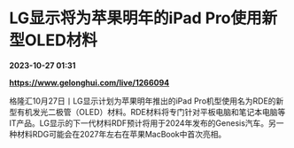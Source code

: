 # LG显示将为苹果明年的iPad Pro使用新型OLED材料

**2023-10-27 01:31**

**https://www.gelonghui.com/live/1266094**

格隆汇10月27日丨LG显示计划为苹果明年推出的iPad Pro机型使用名为RDE的新型有机发光二极管（OLED）材料。RDE材料将专门针对平板电脑和笔记本电脑等IT产品。LG显示的下一代材料RDF预计将用于2024年发布的Genesis汽车。另一种材料RDG可能会在2027年左右在苹果MacBook中首次亮相。